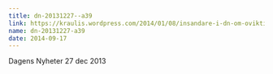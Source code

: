 ```yaml
---
title: dn-20131227--a39
link: https://kraulis.wordpress.com/2014/01/08/insandare-i-dn-om-oviktig-forskning/dn-20131227-a39/
name: dn-20131227-a39
date: 2014-09-17
---
```

Dagens Nyheter 27 dec 2013

